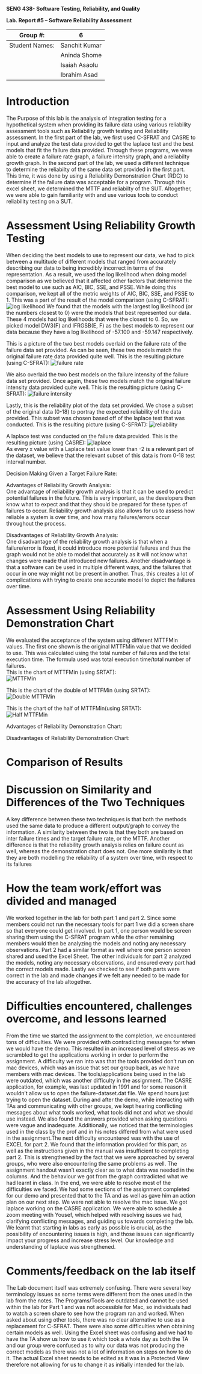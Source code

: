 **SENG 438- Software Testing, Reliability, and Quality**

**Lab. Report \#5 – Software Reliability Assessment**

| Group \#:       | 6  |
|-----------------|---|
| Student Names:  | Sanchit Kumar  |
|                 | Aninda Shome  |
|                 | Isaiah Asaolu  |
|                 | Ibrahim Asad  |

# Introduction

The Purpose of this lab is the analysis of integration testing for a hypothetical system when providing its failure data using various reliability assessment tools such as Reliability growth testing and Reliability assessment. In the first part of the lab, we first used C-SFRAT and CASRE to input and analyze the test data provided to get the laplace test and the best models that fit the failure data provided. Through these programs, we were able to create a failure rate graph, a failure intensity graph, and a reliabilty growth graph. In the second part of the lab, we used a different technique to determine the reliabilty of the same data set provided in the first part. This time, it was done by using a Reliability Demonstration Chart (RDC) to determine if the failure data was acceptable for a program. Through this excel sheet, we determined the MTTF and reliabilty of the SUT. Altogether, we were able to gain familiarity with and use various tools to conduct reliability testing on a SUT.

# Assessment Using Reliability Growth Testing 
When deciding the best models to use to represent our data, we had to pick between a multitude of different models that ranged from accurately describing our data to being incredibly incorrect in terms of the representation. As a result, we used the log likelihood when doing model comparison as we believed that it affected other factors that determine the best model to use such as AIC, BIC, SSE, and PSSE. While doing this comparison, we kept all of the metric weights of AIC, BIC, SSE, and PSSE to 1. This was a part of the result of the model comparison (using C-SFRAT):
![log likelihood](https://github.com/seng438-winter-2022/seng438-a5-Sun2129/blob/main/Graph%20Pictures/LogLikelihoodTable.png)
We found that the models with the largest log likelihood (or the numbers closest to 0) were the models that best represented our data. These 4 models had log likelihoods that were the closest to 0. So, we picked model DW3(F) and IFRGSB(E, F) as the best models to represent our data because they have a log likelihood of -57.100 and -59.147 respectively.

This is a picture of the two best models overlaid on the failure rate of the failure data set provided. As can be seen, these two models match the original failure rate data provided quite well. This is the resulting picture (using C-SFRAT):
![failure rate](https://github.com/seng438-winter-2022/seng438-a5-Sun2129/blob/main/Graph%20Pictures/FailureRate.png)  

We also overlaid the two best models on the failure intensity of the failure data set provided. Once again, these two models match the original failure intensity data provided quite well. This is the resulting picture (using C-SFRAT):
![failure intensity](https://github.com/seng438-winter-2022/seng438-a5-Sun2129/blob/main/Graph%20Pictures/FailureIntensity.png)  

Lastly, this is the reliability plot of the data set provided. We chose a subset of the original data (0-18) to portray the expected reliability of the data provided. This subset was chosen based off of the laplace test that was conducted. This is the resulting picture (using C-SFRAT):
![reliability](https://github.com/seng438-winter-2022/seng438-a5-Sun2129/blob/main/Graph%20Pictures/Reliability.png)  

A laplace test was conducted on the failure data provided. This is the resulting picture (using CASRE):
![laplace](https://github.com/seng438-winter-2022/seng438-a5-Sun2129/blob/main/Graph%20Pictures/Laplace.png)    
As every x value with a Laplace test value lower than -2 is a relevant part of the dataset, we believe that the relevant subset of this data is from 0-18 test interval number.

Decision Making Given a Target Failure Rate:


Advantages of Reliability Growth Analysis:  
One advantage of reliability growth analysis is that it can be used to predict potential failures in the future. This is very important, as the developers then know what to expect and that they should be prepared for these types of failures to occur. Reliability growth analysis also allows for us to assess how reliable a system is over time, and how many failures/errors occur throughout the process. 

Disadvantages of Reliability Growth Analysis:  
One disadvantage of the reliability growth analysis is that when a failure/error is fixed, it could introduce more potential failures and thus the graph would not be able to model that accurately as it will not know what changes were made that introduced new failures. Another disadvantage is that a software can be used in multiple different ways, and the failures that occur in one way might not be present in another. Thus, this creates a lot of complications with trying to create one accurate model to depict the failures over time.

# Assessment Using Reliability Demonstration Chart 
We evaluated the acceptance of the system using different MTTFMin values. The first one shown is the original MTTFMin value that we decided to use. This was calculated using the total number of failures and the total execution time. The formula used was total execution time/total number of failures.    
This is the chart of MTTFMin (using SRTAT):  
![MTTFMin](https://github.com/seng438-winter-2022/seng438-a5-Sun2129/blob/main/Graph%20Pictures/MTTFMin%20Graph.png)

This is the chart of the double of MTTFMin (using SRTAT):  
![Double MTTFMin](https://github.com/seng438-winter-2022/seng438-a5-Sun2129/blob/main/Graph%20Pictures/Double%20MTTFMin%20Graph.png)

This is the chart of the half of MTTFMin(using SRTAT):  
![Half MTTFMin](https://github.com/seng438-winter-2022/seng438-a5-Sun2129/blob/main/Graph%20Pictures/Half%20MTTFMin%20Graph.png)

Advantages of Reliability Demonstration Chart:

Disadvantages of Reliability Demonstration Chart:

# 

# Comparison of Results

# Discussion on Similarity and Differences of the Two Techniques
A key difference between these two techniques is that both the methods used the same data to produce a different output/graph to convey the information. A similarity between the two is that they both are based on inter failure times and the target failure rate, or the MTTF. Another difference is that the reliability growth analysis relies on failure count as well, whereas the demonstration chart does not. One more similarity is that they are both modelling the reliability of a system over time, with respect to its failures

# How the team work/effort was divided and managed
We worked together in the lab for both part 1 and part 2. Since some members could not run the necessary tools for part 1 we did a screen share so that everyone could get involved. In part 1, one person would be screen sharing them using the C-SFRAT program while the other remaining members would then be analyzing the models and noting any necessary observations. Part 2 had a similar format as well where one person screen shared and used the Excel Sheet.  The other individuals for part 2 analyzed the models, noting any necessary observations, and ensured every part had the correct models made. Lastly we checked to see if both parts were correct in the lab and made changes if we felt any needed to be made for the accuracy of the lab altogether. 

# Difficulties encountered, challenges overcome, and lessons learned
From the time we started the assignment to the completion, we encountered tons of difficulties. We were provided with contradicting messages for when we would have the demo. This resulted in an increased level of stress as we scrambled to get the applications working in order to perform the assignment. A difficulty we ran into was that the tools provided don’t run on mac devices, which was an issue that set our group back, as we have members with mac devices. The tools/applications being used in the lab were outdated, which was another difficulty in the assignment. The CASRE application, for example, was last updated in 1991 and for some reason it wouldn’t allow us to open the failure-dataset.dat file. We spend hours just trying to open the dataset. During and after the demo, while interacting with TAs and communicating with other groups, we kept hearing conflicting messages about what tools worked, what tools did not and what we should use instead. We also found the answers provided when asking questions were vague and inadequate. Additionally, we noticed that the terminologies used in the class by the prof and in his notes differed from what were  used in the assignment.The next difficulty encountered was with the use of EXCEL for part 2. We found that the information provided for this part, as well as the instructions given in the manual was insufficient to completing part 2. This is strengthened by the fact that we were approached by several groups, who were also encountering the same problems as well. The assignment handout wasn’t exactly clear as to what data was needed in the columns. And the behaviour we got  from the graph contradicted what we had learnt in class. In the end, we were able to resolve most of the difficulties we faced. We had some sections of the assignment completed for our demo and presented that to the TA and as well as gave him an action plan on our next step. We were not able to resolve the mac issue. We got laplace working on the CASRE application. We were able to schedule a zoom meeting with Yousef, which helped with resolving issues we had, clarifying conflicting messages, and guiding us towards completing the lab. We learnt that starting in labs as early as possible is crucial, as the possibility of encountering issues is high, and those issues can significantly impact your progress and increase stress level. Our knowledge and understanding of laplace was strengthened.

# Comments/feedback on the lab itself
The Lab document itself was extremely confusing. There were several key terminology issues as some terms were different from the ones used in the lab from the notes. The Programs/Tools are outdated and cannot be used within the lab for Part 1 and was not accessible for Mac, so individuals had to watch a screen share to see how the program ran and worked. When asked about using other tools, there was no clear alternative to use as a replacement for C-SFRAT. There were also some difficulties when obtaining certain models as well. Using the Excel sheet was confusing and we had to have the TA show us how to use it which took a whole day as both the TA and our group were confused as to why our data was not producing the correct models as there was not a lot of information on steps on how to do it. The actual Excel sheet needs to be edited as it was in a Protected View therefore not allowing for us to change it as initially intended for the lab.

